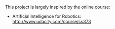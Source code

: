 This project is largely inspired by the online course:
- Artificial Intelligence for Robotics: http://www.udacity.com/course/cs373
